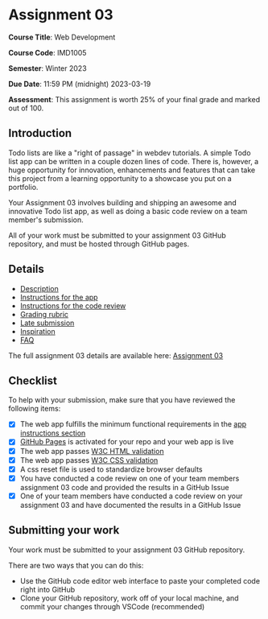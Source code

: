 # Assignment 03

**Course Title**: Web Development

**Course Code**: IMD1005

**Semester**: Winter 2023

**Due Date**: 11:59 PM (midnight) 2023-03-19

**Assessment**: This assignment is worth 25% of your final grade and marked out of 100.

## Introduction

Todo lists are like a "right of passage" in webdev tutorials. A simple Todo list app can be written in a couple dozen lines of code. There is, however, a huge opportunity for innovation, enhancements and features that can take this project from a learning opportunity to a showcase you put on a portfolio.

Your Assignment 03 involves building and shipping an awesome and innovative Todo list app, as well as doing a basic code review on a team member's submission.

All of your work must be submitted to your assignment 03 GitHub repository, and must be hosted through GitHub pages.

## Details

- [Description](https://github.com/imd1005-web-development-winter-2023/assignment-03#description)
- [Instructions for the app](https://github.com/imd1005-web-development-winter-2023/assignment-03#instructions-for-the-app)
- [Instructions for the code review](https://github.com/imd1005-web-development-winter-2023/assignment-03#instructions-for-the-code-review)
- [Grading rubric](https://github.com/imd1005-web-development-winter-2023/assignment-03#grading-rubric)
- [Late submission](https://github.com/imd1005-web-development-winter-2023/assignment-03#late-submissions)
- [Inspiration](https://github.com/imd1005-web-development-winter-2023/assignment-03#screenshots-for-inspiration)
- [FAQ](https://github.com/imd1005-web-development-winter-2023/assignment-03#frequently-asked-questions-faq)

The full assignment 03 details are available here: [Assignment 03](https://github.com/imd1005-web-development-winter-2023/assignment-03)

## Checklist

To help with your submission, make sure that you have reviewed the following items:

- [x] The web app fulfills the minimum functional requirements in the [app instructions section](https://github.com/imd1005-web-development-winter-2023/assignment-03#instructions-for-the-app)
- [x] [GitHub Pages](https://docs.github.com/en/pages) is activated for your repo and your web app is live
- [x] The web app passes [W3C HTML validation](https://validator.w3.org/#validate_by_uri)
- [x] The web app passes [W3C CSS validation](https://jigsaw.w3.org/css-validator/#validate_by_uri)
- [x] A css reset file is used to standardize browser defaults
- [x] You have conducted a code review on one of your team members assignment 03 code and provided the results in a GitHub Issue
- [x] One of your team members have conducted a code review on your assignment 03 and have documented the results in a GitHub Issue

## Submitting your work

Your work must be submitted to your assignment 03 GitHub repository.

There are two ways that you can do this:

- Use the GitHub code editor web interface to paste your completed code right into GitHub
- Clone your GitHub repository, work off of your local machine, and commit your changes through VSCode (recommended)
